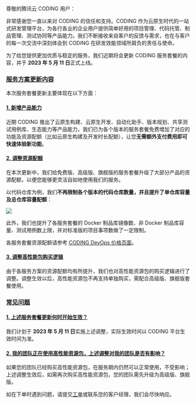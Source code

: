 尊敬的腾讯云 CODING 用户：

非常感谢您一直以来对 CODING 的信任和支持。CODING 作为云原生时代的一站式研发管理平台，为各行各业的企业用户提供简单好用的项目管理、代码托管、制品管理、测试协同等产品能力。我们不断接收来自客户的反馈与需求，也在与客户的每一次交流中深刻体会到 CODING 在研发效能领域所肩负的责任与使命。

为了给您提供更加优质与稳定的服务，我们近期将会更新 CODING 服务套餐的内容，并于 **2023 年 5 月 11 日**正式上线。

### [服务方案更新内容](#new)

本次服务套餐更新主要体现在以下方面：

#### [1. 新增产品能力](#newfunction)

近期 CODING 推出了云原生构建、云原生开发、自动化助手、版本规划、共享测试用例库、生态能力等产品能力，我们已为各个版本的服务套餐免费增加了对应的功能及资源配额（比如云原生构建及开发时长配额），让您**无需额外支付费用即可快速体验新功能**。

#### [2. 调整资源配额](#newquota)

在本次更新中，我们给免费版、高级版、旗舰版的服务套餐升级了大部分产品的资源配额，以便您能够更灵活自如地使用我们的服务。

以代码仓库为例，我们**不再限制各个版本的代码仓库数量，并且提升了单仓库容量及总仓库容量配额**：

![](https://help-assets.codehub.cn/enterprise/20230508171041.png)


此外，我们也提升了各服务套餐的 Docker 制品库镜像数、非 Docker 制品库容量、测试用例数上限，并对标准版的项目事项数做了一定限制。

各服务套餐资源配额请参考 [CODING DevOps 价格页面](https://coding.net/pricing.html)。

#### [3. 调整高性能包购买逻辑](#newlogic)

由于各服务方案的资源配额均有所提升，我们也对高性能资源包的购买逻辑进行了调整。调整生效以后，高性能资源包不再支持单独购买，需配合高级版、旗舰版套餐使用。



### [常见问题](#faq)

#### [1.  上述服务套餐更新何时开始生效？](#q1)
我们计划于 **2023 年 5 月 11 日**实施上述调整，实际生效时间以 CODING 平台生效时间为准。 


#### [2.  我的团队正在使用高性能资源包，上述调整对我的团队是否有影响？](#q2)
如果您的团队已经购买高性能资源包，在服务期内仍然可以正常使用，不受影响；上述调整生效后，如需再次购买高性能资源包，您的团队需先升级为高级版、旗舰版。

如在下单时遇到问题，请提交[工单](https://e.coding.net/signin?redirect=/workorder)或联系您的客户经理，我们会尽快响应。


